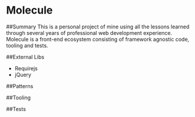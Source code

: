 # Molecule

##Summary
This is a personal project of mine using all the lessons learned through several years of professional web development experience. Molecule is a front-end ecosystem consisting of framework agnostic code, tooling and tests.

##External Libs
* Requirejs
* jQuery

##Patterns

##Tooling

##Tests